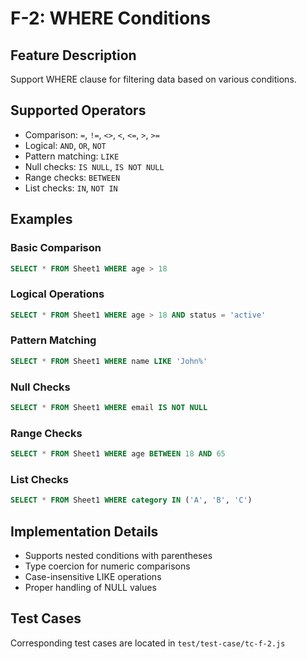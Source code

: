 # F-2: WHERE Conditions

## Feature Description
Support WHERE clause for filtering data based on various conditions.

## Supported Operators
- Comparison: `=`, `!=`, `<>`, `<`, `<=`, `>`, `>=`
- Logical: `AND`, `OR`, `NOT`
- Pattern matching: `LIKE`
- Null checks: `IS NULL`, `IS NOT NULL`
- Range checks: `BETWEEN`
- List checks: `IN`, `NOT IN`

## Examples

### Basic Comparison
```sql
SELECT * FROM Sheet1 WHERE age > 18
```

### Logical Operations
```sql
SELECT * FROM Sheet1 WHERE age > 18 AND status = 'active'
```

### Pattern Matching
```sql
SELECT * FROM Sheet1 WHERE name LIKE 'John%'
```

### Null Checks
```sql
SELECT * FROM Sheet1 WHERE email IS NOT NULL
```

### Range Checks
```sql
SELECT * FROM Sheet1 WHERE age BETWEEN 18 AND 65
```

### List Checks
```sql
SELECT * FROM Sheet1 WHERE category IN ('A', 'B', 'C')
```

## Implementation Details
- Supports nested conditions with parentheses
- Type coercion for numeric comparisons
- Case-insensitive LIKE operations
- Proper handling of NULL values

## Test Cases
Corresponding test cases are located in `test/test-case/tc-f-2.js`